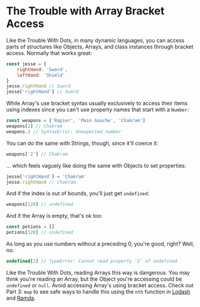 # The Trouble with Array Bracket Access

Like the Trouble With Dots, in many dynamic languages, you can access parts of structures like Objects, Arrays, and class instances through bracket access. Normally that works great:

```javascript
const jesse = {
    rightHand: 'Sword',
    leftHand: 'Shield'
}
jesse.rightHand // Sword
jesse['rightHand'] // Sword
```

While Array's use bracket syntax usually exclusively to access their items using indexes since you can't use property names that start with a `Number`:

```javascript
const weapons = ['Rapier', 'Main Gauche', 'Chakram']
weapons[2] // Chakram
weapons.2 // SyntaxError: Unexpected number
```

You can do the same with Strings, though, since it'll coerce it:

```javascript
weapons['2'] // Chakram
```

... which feels vaguely like doing the same with Objects to set properties:

```javascript
jesse['rightHand'] = 'Chakram'
jesse.rightHand // Chakram
```

And if the index is out of bounds, you'll just get `undefined`:

```javascript
weapons[128] // undefined
```

And if the Array is empty, that's ok too:

```javascript
const potions = []
potions[128] // undefined
```

As long as you use numbers without a preceding 0, you're good, right? Well, no:

```javascript
undefined[2] // TypeError: Cannot read property '2' of undefined
```

Like the Trouble With Dots, reading Arrays this way is dangerous. You may think you're reading an Array, but the Object you're accessing could be `undefined` or `null`. Avoid accessing Array's using bracket access. Check out Part 3: `map` to see safe ways to handle this using the `nth` function in [Lodash](https://lodash.com/docs/4.17.10#nth) and [Ramda](https://ramdajs.com/docs/#nth).